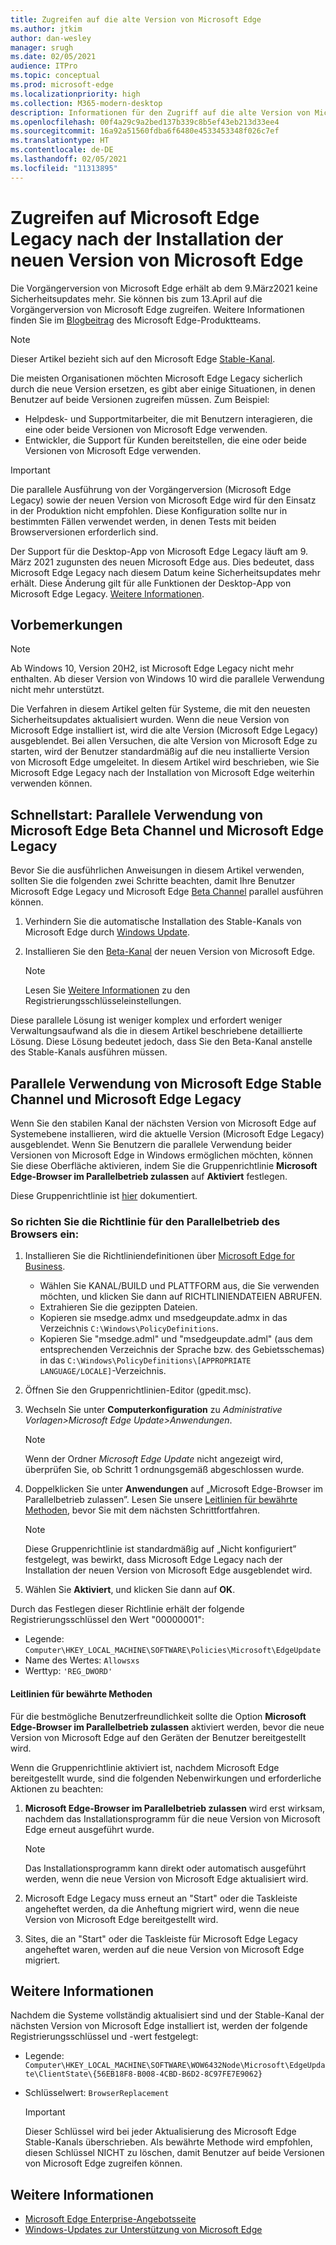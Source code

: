 ```yaml
---
title: Zugreifen auf die alte Version von Microsoft Edge
ms.author: jtkim
author: dan-wesley
manager: srugh
ms.date: 02/05/2021
audience: ITPro
ms.topic: conceptual
ms.prod: microsoft-edge
ms.localizationpriority: high
ms.collection: M365-modern-desktop
description: Informationen für den Zugriff auf die alte Version von Microsoft Edge
ms.openlocfilehash: 00f4a29c9a2bed137b339c8b5ef43eb213d33ee4
ms.sourcegitcommit: 16a92a51560fdba6f6480e4533453348f026c7ef
ms.translationtype: HT
ms.contentlocale: de-DE
ms.lasthandoff: 02/05/2021
ms.locfileid: "11313895"
---
```

# Zugreifen auf Microsoft Edge Legacy nach der Installation der neuen Version von Microsoft Edge

Die Vorgängerversion von Microsoft Edge erhält ab dem 9.März2021 keine Sicherheitsupdates mehr. Sie können bis zum 13.April auf die Vorgängerversion von Microsoft Edge zugreifen. Weitere Informationen finden Sie im [Blogbeitrag](https://aka.ms/EdgeLegacyEOS) des Microsoft Edge-Produktteams.

> [!NOTE]
> Dieser Artikel bezieht sich auf den Microsoft Edge [Stable-Kanal](microsoft-edge-channels.md).

Die meisten Organisationen möchten Microsoft Edge Legacy sicherlich durch die neue Version ersetzen, es gibt aber einige Situationen, in denen Benutzer auf beide Versionen zugreifen müssen. Zum Beispiel:

- Helpdesk- und Supportmitarbeiter, die mit Benutzern interagieren, die eine oder beide Versionen von Microsoft Edge verwenden.
- Entwickler, die Support für Kunden bereitstellen, die eine oder beide Versionen von Microsoft Edge verwenden.

> [!IMPORTANT]
> Die parallele Ausführung von der Vorgängerversion (Microsoft Edge Legacy) sowie der neuen Version von Microsoft Edge wird für den Einsatz in der Produktion nicht empfohlen. Diese Konfiguration sollte nur in bestimmten Fällen verwendet werden, in denen Tests mit beiden Browserversionen erforderlich sind.
>
> Der Support für die Desktop-App von Microsoft Edge Legacy läuft am 9. März 2021 zugunsten des neuen Microsoft Edge aus. Dies bedeutet, dass Microsoft Edge Legacy nach diesem Datum keine Sicherheitsupdates mehr erhält. Diese Änderung gilt für alle Funktionen der Desktop-App von Microsoft Edge Legacy. [Weitere Informationen](https://techcommunity.microsoft.com/t5/microsoft-365-blog/microsoft-365-apps-say-farewell-to-internet-explorer-11-and/ba-p/1591666).

## Vorbemerkungen
> [!NOTE]
> Ab Windows 10, Version 20H2, ist Microsoft Edge Legacy nicht mehr enthalten. Ab dieser Version von Windows 10 wird die parallele Verwendung nicht mehr unterstützt.

Die Verfahren in diesem Artikel gelten für Systeme, die mit den neuesten Sicherheitsupdates aktualisiert wurden. Wenn die neue Version von Microsoft Edge installiert ist, wird die alte Version (Microsoft Edge Legacy) ausgeblendet. Bei allen Versuchen, die alte Version von Microsoft Edge zu starten, wird der Benutzer standardmäßig auf die neu installierte Version von Microsoft Edge umgeleitet. In diesem Artikel wird beschrieben, wie Sie Microsoft Edge Legacy nach der Installation von Microsoft Edge weiterhin verwenden können.

## Schnellstart: Parallele Verwendung von Microsoft Edge Beta Channel und Microsoft Edge Legacy

Bevor Sie die ausführlichen Anweisungen in diesem Artikel verwenden, sollten Sie die folgenden zwei Schritte beachten, damit Ihre Benutzer Microsoft Edge Legacy und Microsoft Edge [Beta Channel](microsoft-edge-channels.md) parallel ausführen können.

1. Verhindern Sie die automatische Installation des Stable-Kanals von Microsoft Edge durch [Windows Update](https://support.microsoft.com/help/12373/windows-update-faq).
2. Installieren Sie den [Beta-Kanal](https://www.microsoft.com/edge/business/download) der neuen Version von Microsoft Edge.

   > [!NOTE]
   > Lesen Sie [Weitere Informationen](#additional-information) zu den Registrierungsschlüsseleinstellungen.

Diese parallele Lösung ist weniger komplex und erfordert weniger Verwaltungsaufwand als die in diesem Artikel beschriebene detaillierte Lösung. Diese Lösung bedeutet jedoch, dass Sie den Beta-Kanal anstelle des Stable-Kanals ausführen müssen.

## Parallele Verwendung von Microsoft Edge Stable Channel und Microsoft Edge Legacy

Wenn Sie den stabilen Kanal der nächsten Version von Microsoft Edge auf Systemebene installieren, wird die aktuelle Version (Microsoft Edge Legacy) ausgeblendet. Wenn Sie Benutzern die parallele Verwendung beider Versionen von Microsoft Edge in Windows ermöglichen möchten, können Sie diese Oberfläche aktivieren, indem Sie die Gruppenrichtlinie **Microsoft Edge-Browser im Parallelbetrieb zulassen** auf **Aktiviert** festlegen.

Diese Gruppenrichtlinie ist [hier](https://docs.microsoft.com/deployedge/microsoft-edge-update-policies#allowsxs) dokumentiert.

### So richten Sie die Richtlinie für den Parallelbetrieb des Browsers ein:

1. Installieren Sie die Richtliniendefinitionen über [Microsoft Edge for Business](https://www.microsoft.com/edge/business/download).

   - Wählen Sie KANAL/BUILD und PLATTFORM aus, die Sie verwenden möchten, und klicken Sie dann auf RICHTLINIENDATEIEN ABRUFEN.
   - Extrahieren Sie die gezippten Dateien.
   - Kopieren sie msedge.admx und msedgeupdate.admx in das Verzeichnis `C:\Windows\PolicyDefinitions`.
   - Kopieren Sie "msedge.adml" und "msedgeupdate.adml" (aus dem entsprechenden Verzeichnis der Sprache bzw. des Gebietsschemas) in das `C:\Windows\PolicyDefinitions\[APPROPRIATE LANGUAGE/LOCALE]`-Verzeichnis.

2. Öffnen Sie den Gruppenrichtlinien-Editor (gpedit.msc).
3. Wechseln Sie unter **Computerkonfiguration** zu *Administrative Vorlagen>Microsoft Edge Update>Anwendungen*.

    > [!NOTE]
    > Wenn der Ordner *Microsoft Edge Update* nicht angezeigt wird, überprüfen Sie, ob Schritt 1 ordnungsgemäß abgeschlossen wurde.

4. Doppelklicken Sie unter **Anwendungen** auf „Microsoft Edge-Browser im Parallelbetrieb zulassen”. Lesen Sie unsere [Leitlinien für bewährte Methoden](#best-practice-guidance), bevor Sie mit dem nächsten Schrittfortfahren.

    > [!NOTE]
    > Diese Gruppenrichtlinie ist standardmäßig auf „Nicht konfiguriert” festgelegt, was bewirkt, dass Microsoft Edge Legacy nach der Installation der neuen Version von Microsoft Edge ausgeblendet wird.

5. Wählen Sie **Aktiviert**, und klicken Sie dann auf **OK**.  

Durch das Festlegen dieser Richtlinie erhält der folgende Registrierungsschlüssel den Wert "00000001":

- Legende: `Computer\HKEY_LOCAL_MACHINE\SOFTWARE\Policies\Microsoft\EdgeUpdate`
- Name des Wertes: `Allowsxs`
- Werttyp: `'REG_DWORD'`

#### Leitlinien für bewährte Methoden

Für die bestmögliche Benutzerfreundlichkeit sollte die Option **Microsoft Edge-Browser im Parallelbetrieb zulassen** aktiviert werden, bevor die neue Version von Microsoft Edge auf den Geräten der Benutzer bereitgestellt wird.

Wenn die Gruppenrichtlinie aktiviert ist, nachdem Microsoft Edge bereitgestellt wurde, sind die folgenden Nebenwirkungen und erforderliche Aktionen zu beachten:

1. **Microsoft Edge-Browser im Parallelbetrieb zulassen** wird erst wirksam, nachdem das Installationsprogramm für die neue Version von Microsoft Edge erneut ausgeführt wurde.

   > [!NOTE]
   > Das Installationsprogramm kann direkt oder automatisch ausgeführt werden, wenn die neue Version von Microsoft Edge aktualisiert wird.

2. Microsoft Edge Legacy muss erneut an "Start" oder die Taskleiste angeheftet werden, da die Anheftung migriert wird, wenn die neue Version von Microsoft Edge bereitgestellt wird.
3. Sites, die an "Start" oder die Taskleiste für Microsoft Edge Legacy angeheftet waren, werden auf die neue Version von Microsoft Edge migriert.

## Weitere Informationen

Nachdem die Systeme vollständig aktualisiert sind und der Stable-Kanal der nächsten Version von Microsoft Edge installiert ist, werden der folgende Registrierungsschlüssel und -wert festgelegt:

- Legende: `Computer\HKEY_LOCAL_MACHINE\SOFTWARE\WOW6432Node\Microsoft\EdgeUpdate\ClientState\{56EB18F8-B008-4CBD-B6D2-8C97FE7E9062}`
- Schlüsselwert: `BrowserReplacement`

  > [!IMPORTANT]
  > Dieser Schlüssel wird bei jeder Aktualisierung des Microsoft Edge Stable-Kanals überschrieben. Als bewährte Methode wird empfohlen, diesen Schlüssel NICHT zu löschen, damit Benutzer auf beide Versionen von Microsoft Edge zugreifen können.

## Weitere Informationen

- [Microsoft Edge Enterprise-Angebotsseite](https://aka.ms/EdgeEnterprise)
- [Windows-Updates zur Unterstützung von Microsoft Edge](microsoft-edge-sysupdate-windows-updates.md)
